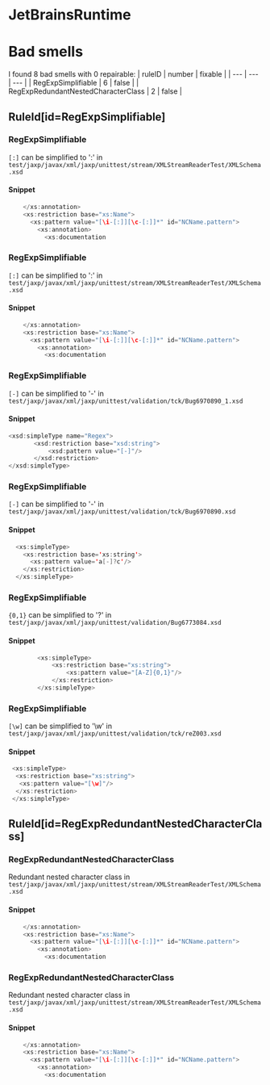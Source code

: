 # JetBrainsRuntime 
 
# Bad smells
I found 8 bad smells with 0 repairable:
| ruleID | number | fixable |
| --- | --- | --- |
| RegExpSimplifiable | 6 | false |
| RegExpRedundantNestedCharacterClass | 2 | false |
## RuleId[id=RegExpSimplifiable]
### RegExpSimplifiable
`[:]` can be simplified to ':'
in `test/jaxp/javax/xml/jaxp/unittest/stream/XMLStreamReaderTest/XMLSchema.xsd`
#### Snippet
```java
    </xs:annotation>
    <xs:restriction base="xs:Name">
      <xs:pattern value="[\i-[:]][\c-[:]]*" id="NCName.pattern">
        <xs:annotation>
          <xs:documentation
```

### RegExpSimplifiable
`[:]` can be simplified to ':'
in `test/jaxp/javax/xml/jaxp/unittest/stream/XMLStreamReaderTest/XMLSchema.xsd`
#### Snippet
```java
    </xs:annotation>
    <xs:restriction base="xs:Name">
      <xs:pattern value="[\i-[:]][\c-[:]]*" id="NCName.pattern">
        <xs:annotation>
          <xs:documentation
```

### RegExpSimplifiable
`[-]` can be simplified to '-'
in `test/jaxp/javax/xml/jaxp/unittest/validation/tck/Bug6970890_1.xsd`
#### Snippet
```java
<xsd:simpleType name="Regex">
       <xsd:restriction base="xsd:string">
           <xsd:pattern value="[-]"/>
       </xsd:restriction>
</xsd:simpleType>
```

### RegExpSimplifiable
`[-]` can be simplified to '-'
in `test/jaxp/javax/xml/jaxp/unittest/validation/tck/Bug6970890.xsd`
#### Snippet
```java
  <xs:simpleType>
    <xs:restriction base='xs:string'>
      <xs:pattern value='a[-]?c'/>
    </xs:restriction>
  </xs:simpleType>
```

### RegExpSimplifiable
`{0,1}` can be simplified to '?'
in `test/jaxp/javax/xml/jaxp/unittest/validation/Bug6773084.xsd`
#### Snippet
```java
        <xs:simpleType>
            <xs:restriction base="xs:string">
                <xs:pattern value="[A-Z]{0,1}"/>
            </xs:restriction>
        </xs:simpleType>
```

### RegExpSimplifiable
`[\w]` can be simplified to '\\w'
in `test/jaxp/javax/xml/jaxp/unittest/validation/tck/reZ003.xsd`
#### Snippet
```java
 <xs:simpleType>
  <xs:restriction base="xs:string">
   <xs:pattern value="[\w]"/>
  </xs:restriction>
 </xs:simpleType>
```

## RuleId[id=RegExpRedundantNestedCharacterClass]
### RegExpRedundantNestedCharacterClass
Redundant nested character class
in `test/jaxp/javax/xml/jaxp/unittest/stream/XMLStreamReaderTest/XMLSchema.xsd`
#### Snippet
```java
    </xs:annotation>
    <xs:restriction base="xs:Name">
      <xs:pattern value="[\i-[:]][\c-[:]]*" id="NCName.pattern">
        <xs:annotation>
          <xs:documentation
```

### RegExpRedundantNestedCharacterClass
Redundant nested character class
in `test/jaxp/javax/xml/jaxp/unittest/stream/XMLStreamReaderTest/XMLSchema.xsd`
#### Snippet
```java
    </xs:annotation>
    <xs:restriction base="xs:Name">
      <xs:pattern value="[\i-[:]][\c-[:]]*" id="NCName.pattern">
        <xs:annotation>
          <xs:documentation
```

